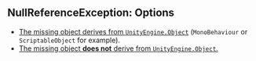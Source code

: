 ## NullReferenceException: Options

- [The missing object derives from `UnityEngine.Object`](UnityEngine%20Object%20Assignment.md) (`MonoBehaviour` or `ScriptableObject` for example).
- [The missing object **does not** derive from `UnityEngine.Object`.](Plain%20Object%20Assignment.md)